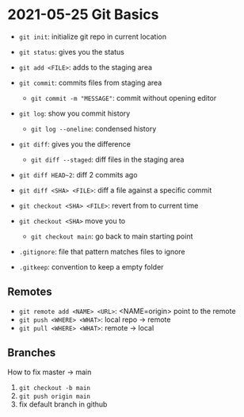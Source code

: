 # 2021-05-25 Git Basics

- `git init`: initialize git repo in current location
- `git status`: gives you the status
- `git add <FILE>`: adds <FILE> to the staging area
- `git commit`: commits files from staging area
    - `git commit -m "MESSAGE"`: commit without opening editor
- `git log`: show you commit history
    - `git log --oneline`: condensed history

- `git diff`: gives you the difference
    - `git diff --staged`: diff files in the staging area

- `git diff HEAD~2`: diff 2 commits ago
- `git diff <SHA> <FILE>`: diff a file against a specific commit

- `git checkout <SHA> <FILE>`: revert <FILE> from <SHA> to current time
- `git checkout <SHA>` move you to <SHA>
    - `git checkout main`: go back to main starting point

- `.gitignore`: file that pattern matches files to ignore
- `.gitkeep`: convention to keep a empty folder

## Remotes

- `git remote add <NAME> <URL>`: <NAME=origin> point to the remote <URL>
- `git push <WHERE> <WHAT>`: local repo -> remote
- `git pull <WHERE> <WHAT>`: remote -> local

## Branches

How to fix master -> main

1. `git checkout -b main`
2. `git push origin main`
3. fix default branch in github
